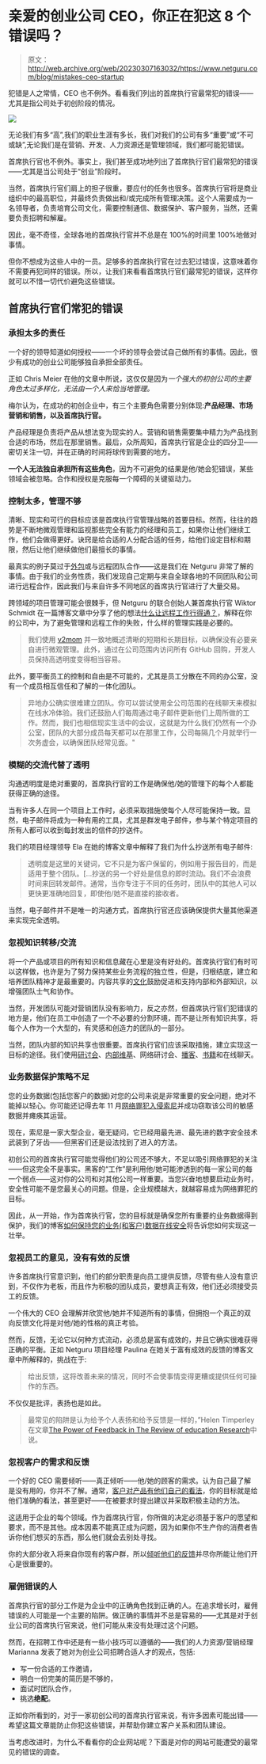 # 亲爱的创业公司 CEO，你正在犯这 8 个错误吗？

> 原文：<http://web.archive.org/web/20230307163032/https://www.netguru.com/blog/mistakes-ceo-startup>

 犯错是人之常情，CEO 也不例外。看看我们列出的首席执行官最常犯的错误——尤其是指公司处于初创阶段的情况。

![](img/dec3ec1b1af8adb98a096acb542f6b2e.png)

无论我们有多“高”,我们的职业生涯有多长，我们对我们的公司有多“重要”或“不可或缺”,无论我们是在营销、开发、人力资源还是管理领域，我们都可能犯错误。

首席执行官也不例外。事实上，我们甚至成功地列出了首席执行官们最常犯的错误——尤其是当公司处于“创业”阶段时。

当然，首席执行官们肩上的担子很重，要应付的任务也很多。首席执行官将是商业组织中的最高职位，并最终负责做出和/或完成所有管理决策。这个人需要成为一名领导者，负责培育公司文化，需要控制通信、数据保护、客户服务，当然，还需要负责招聘和解雇。

因此，毫不奇怪，全球各地的首席执行官并不总是在 100%的时间里 100%地做对事情。

但你不想成为这些人中的一员。足够多的首席执行官在过去犯过错误，这意味着你不需要再犯同样的错误。所以，让我们来看看首席执行官们最常犯的错误，这样你就可以不惜一切代价避免这些错误。

## 首席执行官们常犯的错误

### 承担太多的责任

一个好的领导知道如何授权——一个坏的领导会尝试自己做所有的事情。因此，很少有成功的创业公司能够独自承担全部责任。

正如 Chris Meier 在他的文章中所说，这仅仅是因为*一个强大的初创公司的主要角色太过多样化，无法由一个人来恰当地管理。*

梅尔认为，在成功的初创企业中，有三个主要角色需要分别体现:**产品经理、市场营销和销售，以及首席执行官。**

产品经理是负责将产品从想法变为现实的人。营销和销售需要集中精力为产品找到合适的市场，然后在那里销售。最后，众所周知，首席执行官是企业的四分卫——密切关注一切，并在正确的时间将球传到需要的地方。

**一个人无法独自承担所有这些角色**，因为不可避免的结果是他/她会犯错误，某些领域会被忽略。合作和授权是克服每一个障碍的关键驱动力。

### 控制太多，管理不够

清晰、现实和可行的目标应该是首席执行官管理战略的首要目标。然而，往往的趋势是不断地微观管理和监视那些完全有能力的经理和员工，如果你让他们继续工作，他们会做得更好。诀窍是给合适的人分配合适的任务，给他们设定目标和期限，然后让他们继续做他们最擅长的事情。

最真实的例子莫过于[外包](/web/20220924172428/https://www.netguru.com/services/software-development-outsourcing)或与远程团队合作——这是我们在 Netguru 非常了解的事情。由于我们的业务性质，我们发现自己定期与来自全球各地的不同团队和公司进行远程合作，因此我们与来自许多不同地区的首席执行官进行了大量交易。

跨领域的项目管理可能会很棘手，但 Netguru 的联合创始人兼首席执行官 Wiktor Schmidt 在一篇博客文章中分享了他的想法[什么让远程工作行得通？](http://web.archive.org/web/20220924172428/https://www.netguru.com/blog/what-makes-remote-working-work)，解释在你的公司中，为了避免管理和远程工作的失败，什么样的管理实践是必要的。

> 我们使用 [v2mom](http://web.archive.org/web/20220924172428/http://davidcummings.org/2012/01/15/v2mom-planning-process-for-startups/) 并一致地概述清晰的短期和长期目标，以确保没有必要亲自进行微观管理。此外，通过在公司范围内访问所有 GitHub 回购，开发人员保持高透明度变得相当容易。

此外，要平衡员工的控制和自由是不可能的，尤其是员工分散在不同的办公室，没有一个成员相互信任和了解的一体化团队。

> 异地办公确实很难建立团队。你可以尝试使用全公司范围的在线聊天来模拟在线水冷体验。我们还鼓励人们每周通过电子邮件更新他们上周所做的工作。然而，我们也相信现实生活中的会议，这就是为什么我们仍然有一个办公室，团队的大部分成员每天都可以在那里工作，公司每隔几个月就举行一次务虚会，以确保团队经常见面。"

### 模糊的交流代替了透明

沟通透明度是绝对重要的，首席执行官的工作是确保他/她的管理下的每个人都能获得正确的途径。

当有许多人在同一个项目上工作时，必须采取措施使每个人尽可能保持一致。显然，电子邮件将成为一种有用的工具，尤其是群发电子邮件，参与某个特定项目的所有人都可以收到每封发出的信件的抄送件。

我们的项目经理领导 Ela 在她的博客文章中解释了我们为什么抄送所有电子邮件:

> 透明度是这里的关键词，它不只是为客户保留的，例如用于报告目的，而是适用于整个团队。[...抄送的另一个好处是信息的即时流动。我们不会浪费时间来回转发邮件。通常，当你专注于不同的任务时，团队中的其他人可以更快更准确地回复，即使他/她不是直接的接收者。

当然，电子邮件并不是唯一的沟通方式，首席执行官还应该确保提供大量其他渠道来实现完全透明。

### 忽视知识转移/交流

将一个产品或项目的所有知识和信息藏在心里是没有好处的。首席执行官们有时可以这样做，也许是为了努力保持某些业务流程的独立性，但是，归根结底，建立和培养团队精神才是最重要的。内容共享的[文化](http://web.archive.org/web/20220924172428/https://www.netguru.com/blog/knowledge-exchange-confluence)鼓励促进和支持内部和外部知识，以增强团队士气和协作。

当然，开发团队可能对营销团队没有影响力，反之亦然，但首席执行官们犯错误的地方是，他们在员工中创造了一个不必要的分割环境，而不是让所有知识共享，将每个人作为一个大型的，有灵感和创造力的团队的一部分。

当然，团队内部的知识共享也很重要。首席执行官们应该采取措施，建立实现这一目标的途径。我们使用[研讨会](http://web.archive.org/web/20220924172428/https://www.netguru.com/services/ruby-on-rails-development)、[内部维基](http://web.archive.org/web/20220924172428/https://www.netguru.com/blog/knowledge-exchange-confluence)、网络研讨会、[播客](/web/20220924172428/https://www.netguru.com/blog/ruby-on-rails-podcasts)、[书籍](http://web.archive.org/web/20220924172428/https://www.netguru.com/blog/ruby-rails-books)和在线聊天。

### 业务数据保护策略不足

您的业务数据(包括您客户的数据)对您的公司来说是非常重要的安全问题，绝对不能掉以轻心。你可能还记得去年 11 月[网络罪犯入侵索尼](http://web.archive.org/web/20220924172428/http://www.vulture.com/2014/12/everything-sony-leaks-scandal.html)并成功窃取该公司的敏感数据并瘫痪其运营。

现在，索尼是一家大型企业，毫无疑问，它已经用最先进、最先进的数字安全技术武装到了牙齿——但黑客们还是设法找到了进入的方法。

初创公司的首席执行官可能觉得他们的公司还不够大，不足以吸引网络罪犯的关注——但这完全不是事实。黑客的“工作”是利用他/她可能渗透到的每一家公司的每一个弱点——这对你的公司和对其他公司一样重要。当您兴奋地想要启动业务时，安全性可能不是您最关心的问题。但是，企业规模越大，就越容易成为网络罪犯的目标。

因此，从一开始，作为首席执行官，您的目标就是确保您所有重要的业务数据得到保护，我们的博客[如何保持您的业务(和客户)数据在线安全](http://web.archive.org/web/20220924172428/https://www.netguru.com/blog/how-to-keep-your-business-and)将告诉您如何实现这一壮举。

### 忽视员工的意见，没有有效的反馈

许多首席执行官意识到，他们的部分职责是向员工提供反馈，尽管有些人没有意识到，不仅作为老板，而且作为积极的团队成员，要想真正有效，他们还必须接受员工的反馈。

一个伟大的 CEO 会理解并欣赏他/她并不知道所有的事情，但拥抱一个真正的双向反馈文化将是对他/她的性格的真正考验。

然而，反馈，无论它以何种方式流动，必须总是富有成效的，并且它确实很难获得正确的平衡。正如 Netguru 项目经理 Paulina 在她关于富有成效的反馈的博客文章中所解释的，挑战在于:

> 给出反馈，这将改善未来的情况，同时不会使事情变得更糟或提供任何可操作的东西。

不仅仅是批评，表扬也是如此。

> 最常见的陷阱是认为给予个人表扬和给予反馈是一样的，”Helen Timperley 在文章[The Power of Feedback in The Review of education Research](http://web.archive.org/web/20220924172428/http://education.qld.gov.au/staff/development/performance/resources/readings/power-feedback.pdf)中说。

### 忽视客户的需求和反馈

一个好的 CEO 需要倾听——真正倾听——他/她的顾客的需求。认为自己最了解是没有用的，你并不了解。通常，[客户对产品有他们自己的看法](http://web.archive.org/web/20220924172428/https://www.netguru.com/blog/communication-project-management)，你的目标就是给他们准确的看法，甚至更好——在被要求时提出建议并采取积极主动的方法。

这适用于企业的每个领域。作为首席执行官，你所做的决定必须基于客户的愿望和要求，而不是其他。成本因素不能真正成为问题，因为如果你不生产你的消费者告诉你他们想买的东西，那么他们就会去别处寻找。

你的大部分收入将来自你现有的客户群，所以[倾听他们的反馈](/web/20220924172428/https://www.netguru.com/services/product-management)并尽你所能让他们开心是很重要的。

### 雇佣错误的人

首席执行官的部分工作是为企业中的正确角色找到正确的人。在追求增长时，雇佣错误的人可能是一个主要的陷阱。做正确的事情并不总是容易的——尤其是对于创业公司的首席执行官来说，他们可能从来没有处理过这个问题。

然而，在招聘工作中还是有一些小技巧可以遵循的——我们的人力资源/营销经理 Marianna 发表了她对为创业公司招聘合适人才的观点，包括:

*   写一份合适的工作邀请，
*   明白一份完美的简历是不够的，
*   面试时团队合作，
*   挑选**绝配**。

正如你所看到的，对于一家初创公司的首席执行官来说，有许多因素可能出错——希望这篇文章能防止你犯这些错误，并帮助你建立客户关系和团队建设。

当考虑改进时，为什么不看看你的企业网站呢？下面是对你的网站可能遭受的最常见的错误的调查。